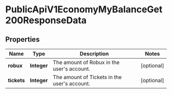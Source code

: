 

# PublicApiV1EconomyMyBalanceGet200ResponseData


## Properties

| Name | Type | Description | Notes |
|------------ | ------------- | ------------- | -------------|
|**robux** | **Integer** | The amount of Robux in the user&#39;s account. |  [optional] |
|**tickets** | **Integer** | The amount of Tickets in the user&#39;s account. |  [optional] |



